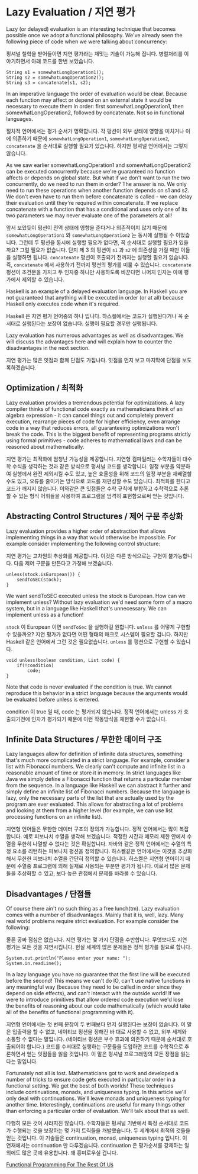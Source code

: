 # Lazy Evaluation / 지연 평가

Lazy (or delayed) evaluation is an interesting technique that becomes possible once we adopt a functional philosophy. We've already seen the following piece of code when we were talking about concurrency:

펑셔널 철학을 받어들이면 지연 평가라는 재밋는 기술이 가능해 집니다. 병렬처리를 이야기하면서 아래 코드를 한번 보았습니다.

    String s1 = somewhatLongOperation1();
    String s2 = somewhatLongOperation2();
    String s3 = concatenate(s1, s2);

In an imperative language the order of evaluation would be clear. Because each function may affect or depend on an external state it would be necessary to execute them in order: first somewhatLongOperation1, then somewhatLongOperation2, followed by concatenate. Not so in functional languages.

절차적 언어에서는 평가 순서가 명확합니다. 각 펑션이 외부 상태에 영향을 미치거나 이에 의존하기 때문에 `somewhatLongOperation1`, `somewhatLongOperation2`, `concatenate` 을 순서대로 실행할 필요가 있습니다. 하지만 펑셔널 언어에서는 그렇지 않습니다.

As we saw earlier somewhatLongOperation1 and somewhatLongOperation2 can be executed concurrently because we're guaranteed no function affects or depends on global state. But what if we don't want to run the two concurrently, do we need to run them in order? The answer is no. We only need to run these operations when another function depends on s1 and s2. We don't even have to run them before concatenate is called - we can delay their evaluation until they're required within concatenate. If we replace concatenate with a function that has a conditional and uses only one of its two parameters we may never evaluate one of the parameters at all!

앞서 보았듯이 펑션이 전역 상태에 영향을 준다거나 의존적이지 않기 때문에 `somewhatLongOperation1` 와 `somewhatLongOperation2` 는 동시에 실행될 수 이었습니다. 그런데 두 펑션을 동시에 실행할 필요가 없다면, 꼭 순서대로 실행할 필요가 있을까요? 그럴 필요가 없습니다. 단지 제 3 의 펑션이 `s1` 과 `s2` 에 의존성을 가질 때만 이들을 실행하면 됩니다. `concatenate` 펑션이 호출되기 전까지는 실행할 필요가 없습니다. 즉, `concatenate` 에서 사용하기 전까지 펑션의 평가를 미룰 수 있습니다. `concatenate` 펑션이 조건문을 가지고 두 인자중 하나만 사용하도록 바꾼다면 나머지 인자는 아예 평가에서 제외할 수 있습니다.

Haskell is an example of a delayed evaluation language. In Haskell you are not guaranteed that anything will be executed in order (or at all) because Haskell only executes code when it's required.

Haskell 은 지연 평가 언어중의 하나 입니다. 하스켈에서는 코드가 실행된다거나 꼭 순서대로 실행된다는 보장이 없습니다. 실행이 필요할 경우만 실행됩니다.

Lazy evaluation has numerous advantages as well as disadvantages. We will discuss the advantages here and will explain how to counter the disadvantages in the next section.

지연 평가는 많은 잇점과 함께 단점도 가집나다. 잇점을 먼지 보고 마지막에 단점을 보도록하겠습니다.

## Optimization / 최적화

Lazy evaluation provides a tremendous potential for optimizations. A lazy compiler thinks of functional code exactly as mathematicians think of an algebra expression - it can cancel things out and completely prevent execution, rearrange pieces of code for higher efficiency, even arrange code in a way that reduces errors, all guaranteeing optimizations won't break the code. This is the biggest benefit of representing programs strictly using formal primitives - code adheres to mathematical laws and can be reasoned about mathematically.

지연 평가는 최적화에 엄청난 가능성을 제공합니다. 지연형 컴파일러는 수학자들이 대수학 수식을 생각하는 것과 같은 방식으로 펑셔널 코드를 생각합니다. 일정 부분을 약분하여 실행에서 완전 제외시킬 수도 있고, 높은 효율성을 위해 코드의 일정 부분을 재배열할 수도 있고, 오류를 줄이기는 방식으로 코드를 재편성할 수도 있습니다. 최적화를 한다고 코드가 깨지지 않습니다. 이와같은 큰 잇점들은 수학 규칙에 부합하고 수학적으로 추론할 수 있는 형식 어휘들을 사용하여 프로그램을 엄격히 표현함으로써 얻는 것입니다.

## Abstracting Control Structures / 제어 구문 추상화

Lazy evaluation provides a higher order of abstraction that allows implementing things in a way that would otherwise be impossible. For example consider implementing the following control structure:

지연 평가는 고차원의 추상화를 제공합니다. 이것은 다른 방식으로는 구현이 불가능합니다. 다음 제어 구문을 만든다고 가정해 보겠습니다.

    unless(stock.isEuropean()) {
        sendToSEC(stock);
    }

We want sendToSEC executed unless the stock is European. How can we implement unless? Without lazy evaluation we'd need some form of a macro system, but in a language like Haskell that's unnecessary. We can implement unless as a function!

`stock` 이 European 이면 `sendToSec` 을 실행하길 원합니다. `unless` 를 어떻게 구현할 수 있을까요? 지연 평가가 없다면 어떤 형태의 매크로 시스템이 필요할 겁니다. 하지만 Haskell 같은 언어에서 그런 것은 필요없습니다. `unless` 를 펑션으로 구현할 수 있습니다.

    void unless(boolean condition, List code) {
        if(!condition)
            code;
    }

Note that code is never evaluated if the condition is true. We cannot reproduce this behavior in a strict language because the arguments would be evaluated before unless is entered.

condition 이 true 일 때, code 는 평가되지 않습니다. 정적 언어에서는 unless 가 호출되기전에 인자가 평가되기 때문에 이런 작동방식을 재현할 수가 없습니다.

## Infinite Data Structures / 무한한 데이터 구조

Lazy languages allow for definition of infinite data structures, something that's much more complicated in a strict language. For example, consider a list with Fibonacci numbers. We clearly can't compute and infinite list in a reasonable amount of time or store it in memory. In strict languages like Java we simply define a Fibonacci function that returns a particular member from the sequence. In a language like Haskell we can abstract it further and simply define an infinite list of Fibonacci numbers. Because the language is lazy, only the necessary parts of the list that are actually used by the program are ever evaluated. This allows for abstracting a lot of problems and looking at them from a higher level (for example, we can use list processing functions on an infinite list).

지연형 언어들은 무한한 데이터 구조의 정의가 가능합니다. 정적 언어에서는 많이 복잡합니다. 예로 피보나치 수열을 생각해 보겠습니다. 적정한 시간과 메모리 제한 안에서 수열을 무한히 나열할 수 없다는 것은 확실합니다. 자바와 같은 정적 언어에서는 수열의 특정 요소를 리턴하는 피보나치 펑션을 정의합니다. 하스켈같은 언어에서는 이것을 추상화해서 무한한 피보나치 수열을 간단히 정의할 수 있습니다. 하스켈은 지연형 언어이기 때문에 수열중 프로그램에 의해 실재로 사용되는 부분만 평가가 됩니다. 이로서 많은 문제들을 추상화할 수 있고, 보다 높은 관점에서 문제를 바라볼 수 있습니다.

## Disadvantages / 단점들

Of course there ain't no such thing as a free lunch(tm). Lazy evaluation comes with a number of disadvantages. Mainly that it is, well, lazy. Many real world problems require strict evaluation. For example consider the following:

물론 공짜 점심은 없습니다. 지연 평가는 몇 가지 단점을 수반합니다. 무엇보다도 지연 평가는 모든 것을 지연시킵니다. 현실 세계의 많은 문제들은 정적 평가를 필요로 합니다.

    System.out.println("Please enter your name: ");
    System.in.readLine();

In a lazy language you have no guarantee that the first line will be executed before the second! This means we can't do IO, can't use native functions in any meaningful way (because they need to be called in order since they depend on side effects), and can't interact with the outside world! If we were to introduce primitives that allow ordered code execution we'd lose the benefits of reasoning about our code mathematically (which would take all of the benefits of functional programming with it).

지연형 언어에서는 첫 번째 문장이 두 번째보다 먼저 실행된다는 보장이 없습니다. 이 말은 입출력을 할 수 없고, 네이티브 펑션을 정해진 바 대로 사용할 수 없고, 외부 세계와 소통할 수 없다는 말입니다. (네이티브 펑션은 부수 효과에 의존하기 때문에 순서대로 호출되어야 합니다.) 코드를 수서대로 실행하는 구문들을 도입하면 코드를 수학적으로 추론하면서 얻는 잇점들을 잃을 것입니다. 이 말은 펑셔널 프로그래밍의 모든 장점을 잃는다는 말입니다.

Fortunately not all is lost. Mathematicians got to work and developed a number of tricks to ensure code gets executed in particular order in a functional setting. We get the best of both worlds! These techniques include continuations, monads, and uniqueness typing. In this article we'll only deal with continuations. We'll leave monads and uniqueness typing for another time. Interestingly, continuations are useful for many things other than enforcing a particular order of evaluation. We'll talk about that as well.

다행히 모든 것이 사라지진 않습니다. 수학자들은 펑셔널 기반에서 특정 순서대로 코드가 수행되는 것을 보장하는 몇 가지 트릭들을 개발했습니다. 두 세계에서 최적의 것들을 얻는 것입니다. 이 기술들은 continuation, monad, uniqueness typing 입니다. 이 연재에서는 continuation 만 다루겠습니다. continuation 은 평가순서를 강제하는 일 외에도 많은 곳에 유용합니다. 꽤 흥미로우실 겁니다.

[Functional Programming For The Rest Of Us](index.md)
